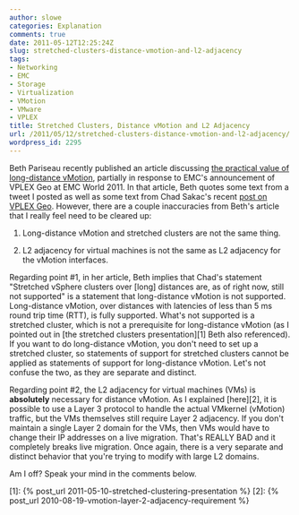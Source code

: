 ```yaml
---
author: slowe
categories: Explanation
comments: true
date: 2011-05-12T12:25:24Z
slug: stretched-clusters-distance-vmotion-and-l2-adjacency
tags:
- Networking
- EMC
- Storage
- Virtualization
- VMotion
- VMware
- VPLEX
title: Stretched Clusters, Distance vMotion and L2 Adjacency
url: /2011/05/12/stretched-clusters-distance-vmotion-and-l2-adjacency/
wordpress_id: 2295
---
```


Beth Pariseau recently published an article discussing [the practical value of long-distance vMotion](http://itknowledgeexchange.techtarget.com/server-virtualization/long-distance-vmotion-inches-toward-realitywho-will-use-it/), partially in response to EMC's announcement of VPLEX Geo at EMC World 2011. In that article, Beth quotes some text from a tweet I posted as well as some text from Chad Sakac's recent [post on VPLEX Geo](http://virtualgeek.typepad.com/virtual_geek/2011/05/vplex-geo-awesomesauce.html). However, there are a couple inaccuracies from Beth's article that I really feel need to be cleared up:

1. Long-distance vMotion and stretched clusters are not the same thing.

2. L2 adjacency for virtual machines is not the same as L2 adjacency for the vMotion interfaces.

Regarding point #1, in her article, Beth implies that Chad's statement "Stretched vSphere clusters over [long] distances are, as of right now, still not supported" is a statement that long-distance vMotion is not supported. Long-distance vMotion, over distances with latencies of less than 5 ms round trip time (RTT), is fully supported. What's not supported is a stretched cluster, which is not a prerequisite for long-distance vMotion (as I pointed out in [the stretched clusters presentation][1] Beth also referenced). If you want to do long-distance vMotion, you don't need to set up a stretched cluster, so statements of support for stretched clusters cannot be applied as statements of support for long-distance vMotion. Let's not confuse the two, as they are separate and distinct.

Regarding point #2, the L2 adjacency for virtual machines (VMs) is **absolutely** necessary for distance vMotion. As I explained [here][2], it is possible to use a Layer 3 protocol to handle the actual VMkernel (vMotion) traffic, but the VMs themselves still require Layer 2 adjacency. If you don't maintain a single Layer 2 domain for the VMs, then VMs would have to change their IP addresses on a live migration. That's REALLY BAD and it completely breaks live migration. Once again, there is a very separate and distinct behavior that you're trying to modify with large L2 domains.

Am I off? Speak your mind in the comments below.

[1]: {% post_url 2011-05-10-stretched-clustering-presentation %}
[2]: {% post_url 2010-08-19-vmotion-layer-2-adjacency-requirement %}
